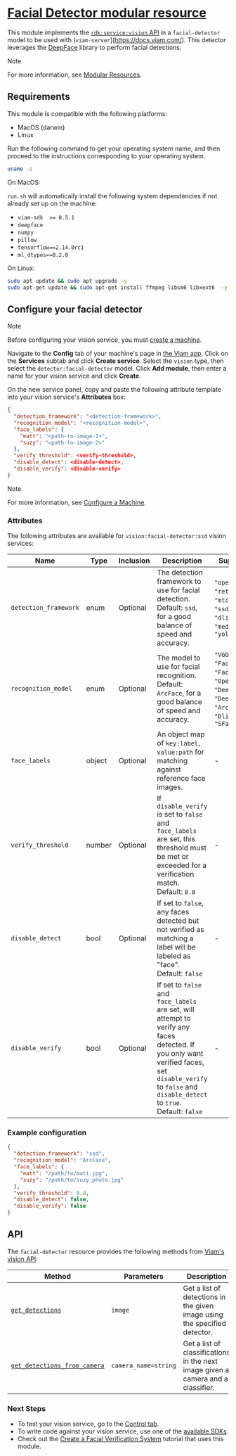 # [Facial Detector modular resource](https://app.viam.com/module/viam-labs/facial-detector)

This module implements the [`rdk:service:vision` API](https://python.viam.dev/autoapi/viam/services/vision/client/index.html) in a `facial-detector` model to be used with (`viam-server`](https://docs.viam.com/). This detector leverages the [DeepFace](https://github.com/serengil/deepface) library to perform facial detections.

> [!NOTE]
> For more information, see [Modular Resources](https://docs.viam.com/registry/#modular-resources).

## Requirements

This module is compatible with the following platforms:

- MacOS (darwin)
- Linux

Run the following command to get your operating system name, and then proceed to the instructions corresponding to your operating system.

```bash
uname -s
```

On MacOS:

`run.sh` will automatically install the following system dependencies if not already set up on the machine:

- `viam-sdk  >= 0.5.1`
- `deepface`
- `numpy`
- `pillow`
- `tensorflow==2.14.0rc1`
- `ml_dtypes==0.2.0`

On Linux:

``` bash
sudo apt update && sudo apt upgrade -y
sudo apt-get update && sudo apt-get install ffmpeg libsm6 libxext6  -y
```

## Configure your facial detector

> [!NOTE]
> Before configuring your vision service, you must [create a machine](https://docs.viam.com/manage/fleet/machines/#add-a-new-machine).

Navigate to the **Config** tab of your machine's page in [the Viam app](https://app.viam.com/).
Click on the **Services** subtab and click **Create service**.
Select the `vision` type, then select the `detector:facial-detector` model. 
Click **Add module**, then enter a name for your vision service and click **Create**.

On the new service panel, copy and paste the following attribute template into your vision service's **Attributes** box:

```json 
{
  "detection_framework": "<detection-framework>",
  "recognition_model": "<recognition-model>",
  "face_labels": {
    "matt": "<path-to-image-1>",
    "suzy": "<path-to-image-2>"
  },
  "verify_threshold": <verify-threshold>,
  "disable_detect": <disable-detect>,
  "disable_verify": <disable-verify>
}
```

> [!NOTE]
> For more information, see [Configure a Machine](https://docs.viam.com/manage/configuration/).

### Attributes 

The following attributes are available for `vision:facial-detector:ssd` vision services:

| Name   | Type | Inclusion | Description| Supported |
|--------|-------|----------|------------|-----------|
| `detection_framework` | enum | Optional| The detection framework to use for facial detection.<br> Default: `ssd`, for a good balance of speed and accuracy. | `"opencv"`, `"retinaface"`, `"mtcnn"`, `"ssd"`, `"dlib"`, `"mediapipe"`, `"yolov8"` |
| `recognition_model` | enum | Optional| The model to use for facial recognition.<br> Default: `ArcFace`, for a good balance of speed and accuracy.| `"VGG-Face"`, `"Facenet"`, `"Facenet512"`, `"OpenFace"`, `"DeepFace"`, `"DeepID"`, `"ArcFace"`, `"Dlib"`, `"SFace"` |                     |
| `face_labels` | object  | Optional | An object map of `key:label, value:path` for matching against reference face images. | - |
| `verify_threshold` | number  | Optional | If `disable_verify` is set to `false` and `face_labels` are set, this threshold must be met or exceeded for a verification match.<br> Default: `0.8` | - |
| `disable_detect` | bool | Optional| If set to `false`, any faces detected but not verified as matching a label will be labeled as "face".<br> Default: `false` | - |
| `disable_verify` | bool | Optional | If set to `false` and `face_labels` are set, will attempt to verify any faces detected. If you only want verified faces, set `disable_verify` to `false` and `disable_detect` to `true`.<br> Default: `false` | - |


### Example configuration 

```json
{
  "detection_framework": "ssd",
  "recognition_model": "ArcFace",
  "face_labels": {
    "matt": "/path/to/matt.jpg",
    "suzy": "/path/to/suzy_photo.jpg"
  },
  "verify_threshold": 0.8,
  "disable_detect": false,
  "disable_verify": false
}
```

## API

The `facial-detector` resource provides the following methods from [Viam's vision API](https://python.viam.dev/autoapi/viam/services/vision/client/index.html):

| Method   | Parameters | Description |
|--------|-------|----------|
| [`get_detections`](https://python.viam.dev/autoapi/viam/services/vision/client/index.html#viam.services.vision.client.VisionClient.get_detections) | `image` | Get a list of detections in the given image using the specified detector.|
 | [`get_detections_from_camera`](https://python.viam.dev/autoapi/viam/services/vision/client/index.html#viam.services.vision.client.VisionClient.get_classifications_from_camera) | `camera_name=string` | Get a list of classifications in the next image given a camera and a classifier.|

### Next Steps

- To test your vision service, go to the [Control tab](https://docs.viam.com/fleet/machines/#control).
- To write code against your vision service, use one of the [available SDKs](https://docs.viam.com/program/).
- Check out the [Create a Facial Verification System](https://docs.viam.com/tutorials/projects/verification-system/#configure-a-verification-system) tutorial that uses this module.
